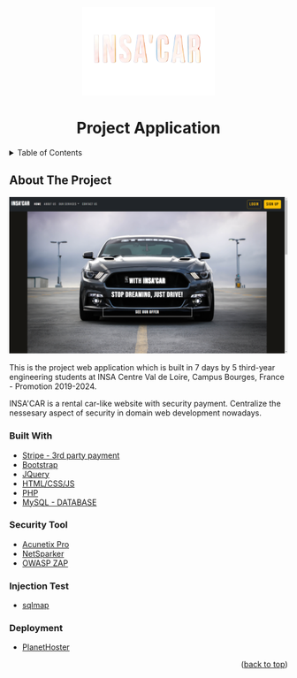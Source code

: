 <!-- PROJECT LOGO -->
<br />
<div align="center">
  <a href="https://insacar.go.yj.fr/landing-page.php">
    <img src="assets/insa-car-logo.png" alt="Logo" width="240" height="160">
  </a>

  <h1 align="center">Project Application</h1>
</div>



<!-- TABLE OF CONTENTS -->
<details>
  <summary>Table of Contents</summary>
  <ol>
    <li>
      <a href="#about-the-project">About The Project</a>
      <ul>
        <li><a href="#built-with">Built With</a></li>
      </ul>
    </li>
  </ol>
</details>



<!-- ABOUT THE PROJECT -->
## About The Project

<img src="./assets/readme-screenshot.png"/>

<p>This is the project web application which is built in 7 days by 5 third-year engineering students at INSA Centre Val de Loire, Campus Bourges, France - Promotion 2019-2024.

INSA'CAR is a rental car-like website with security payment. Centralize the nessesary aspect of security in domain web development nowadays.
</p>

### Built With

* [Stripe - 3rd party payment](https://stripe.com/)
* [Bootstrap](https://getbootstrap.com)
* [JQuery](https://jquery.com)
* [HTML/CSS/JS]()
* [PHP](https://www.php.net/)
* [MySQL - DATABASE](https://www.mysql.com/)

### Security Tool

* [Acunetix Pro](https://www.acunetix.com)
* [NetSparker](https://www.php.net/)
* [OWASP ZAP](https://detectify.com)

### Injection Test
* [sqlmap](https://sqlmap.org/)

### Deployment

* [PlanetHoster](https://www.planethoster.com/)

<p align="right">(<a href="#top">back to top</a>)</p>


